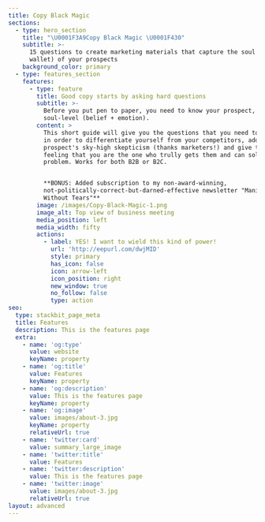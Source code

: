 ```yaml
---
title: Copy Black Magic
sections:
  - type: hero_section
    title: "\U0001F3A9Copy Black Magic \U0001F430"
    subtitle: >-
      15 questions to create marketing materials that capture the soul (and
      wallet) of your prospects
    background_color: primary
  - type: features_section
    features:
      - type: feature
        title: Good copy starts by asking hard questions
        subtitle: >-
          Before you put pen to paper, you need to know your prospect, on a
          soul-level (belief + emotion).
        content: >
          This short guide will give you the questions that you need to answer
          in order to differentiate yourself from your competitors, address your
          prospect's sky-high skepticism (thanks marketers!) and give them the
          feeling that you are the one who trully gets them and can solve their
          problem. Works for both B2B or B2C.


          **BONUS: Added subscription to my non-award-winning,
          not-politically-correct-but-darned-effective newsletter "Manipulation
          Without Tears"**
        image: /images/Copy-Black-Magic-1.png
        image_alt: Top view of business meeting
        media_position: left
        media_width: fifty
        actions:
          - label: YES! I want to wield this kind of power!
            url: 'http://eepurl.com/dwjMID'
            style: primary
            has_icon: false
            icon: arrow-left
            icon_position: right
            new_window: true
            no_follow: false
            type: action
seo:
  type: stackbit_page_meta
  title: Features
  description: This is the features page
  extra:
    - name: 'og:type'
      value: website
      keyName: property
    - name: 'og:title'
      value: Features
      keyName: property
    - name: 'og:description'
      value: This is the features page
      keyName: property
    - name: 'og:image'
      value: images/about-3.jpg
      keyName: property
      relativeUrl: true
    - name: 'twitter:card'
      value: summary_large_image
    - name: 'twitter:title'
      value: Features
    - name: 'twitter:description'
      value: This is the features page
    - name: 'twitter:image'
      value: images/about-3.jpg
      relativeUrl: true
layout: advanced
---
```

